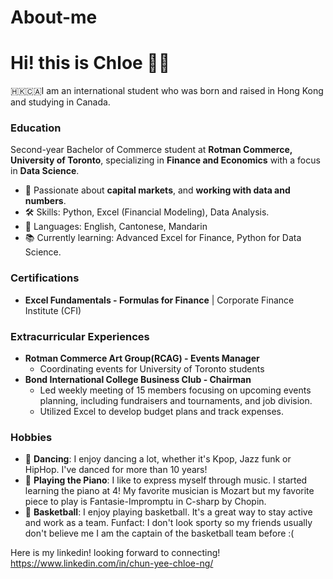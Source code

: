 # About-me
# Hi! this is Chloe 👩🏻
🇭🇰🇨🇦I am an international student who was born and raised in Hong Kong and studying in Canada. 
### Education
Second-year Bachelor of Commerce student at **Rotman Commerce, University of Toronto**, specializing in **Finance and Economics** with a focus in **Data Science**.
- 💼 Passionate about  **capital markets**, and **working with data and numbers**.
- 🛠️ Skills: Python, Excel (Financial Modeling), Data Analysis.
- 💬 Languages: English, Cantonese, Mandarin
- 📚 Currently learning: Advanced Excel for Finance, Python for Data Science.
### Certifications
- **Excel Fundamentals - Formulas for Finance** | Corporate Finance Institute (CFI)
### Extracurricular Experiences
- **Rotman Commerce Art Group(RCAG) - Events Manager**
  - Coordinating events for University of Toronto students
- **Bond International College Business Club - Chairman**
  - Led weekly meeting of 15 members focusing on upcoming events planning, including fundraisers and tournaments, and job division.
  - Utilized Excel to develop budget plans and track expenses.   
### Hobbies
- 💃 **Dancing**: I enjoy dancing a lot, whether it's Kpop, Jazz funk or HipHop. I've danced for more than 10 years!
- 🎹 **Playing the Piano**: I like to express myself through music. I started learning the piano at 4! My favorite musician is Mozart but my favorite piece to play is Fantasie-Impromptu in C-sharp by Chopin.
- 🏀 **Basketball**: I enjoy playing basketball. It's a great way to stay active and work as a team. Funfact: I don't look sporty so my friends usually don't believe me I am the captain of the basketball team before :(

Here is my linkedin! looking forward to connecting!
https://www.linkedin.com/in/chun-yee-chloe-ng/

